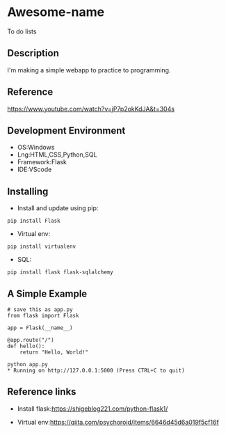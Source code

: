 # Awesome-name

To do lists

## Description

I'm making a simple webapp to practice to programming.

## Reference

https://www.youtube.com/watch?v=jP7p2okKdJA&t=304s

## Development Environment

- OS:Windows
- Lng:HTML,CSS,Python,SQL
- Framework:Flask
- IDE:VScode

## Installing

- Install and update using pip:

```
pip install Flask
```

- Virtual env:

```
pip install virtualenv
```

- SQL:

```
pip install flask flask-sqlalchemy
```

## A Simple Example

```
# save this as app.py
from flask import Flask

app = Flask(__name__)

@app.route("/")
def hello():
    return "Hello, World!"
```

```
python app.py
* Running on http://127.0.0.1:5000 (Press CTRL+C to quit)
```

## Reference links

- Install flask:https://shigeblog221.com/python-flask1/

- Virtual env:https://qiita.com/psychoroid/items/6646d45d6a019f5cf16f
